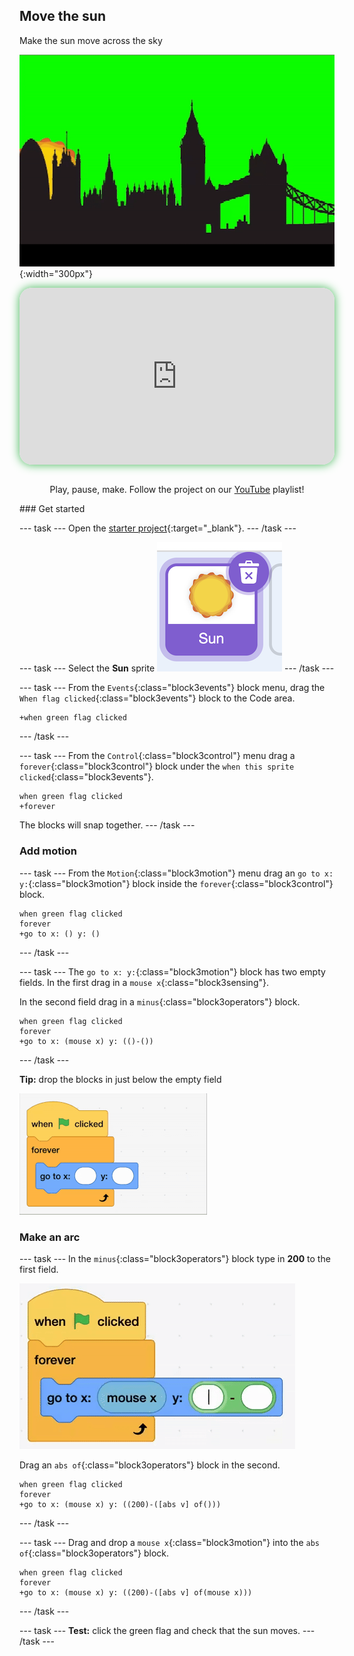 ## Move the sun

<div style="display: flex; flex-wrap: wrap">
<div style="flex-basis: 200px; flex-grow: 1; margin-right: 15px;">
Make the sun move across the sky
</div>
<div>

![Animated gif of sun moving accross city](images/sun.gif){:width="300px"}

</div>
</div>

<html>
<div style="position: relative; width: 100%; aspect-ratio: 16 / 9; border-radius: 20px; box-shadow: 0 0 15px #3fb654; overflow: hidden;">
<iframe style="position: absolute; top: 0; left: 0; right: 0; width: 100%; height: 100%; border: none;" src="https://www.youtube.com/embed/t5UzLuTj_CE?rel=0&cc_load_policy=1" allowfullscreen allow="accelerometer; autoplay; clipboard-write; encrypted-media; gyroscope; picture-in-picture; web-share">
</iframe>
</div><br>
</html>
<div style="text-align: center; margin-top: 1em;">

Play, pause, make. Follow the project on our [YouTube](10) playlist!
</div>
### Get started

--- task ---
Open the [starter project](http://rpf.io/sunset-go){:target="_blank"}.
--- /task ---


--- task ---
Select the **Sun** sprite ![Sun sprite in scratch](images/sun-sprite.png)
--- /task ---


--- task ---
From the `Events`{:class="block3events"} block menu, drag the `When flag clicked`{:class="block3events"} block to the Code area.

```blocks3
+when green flag clicked
```
--- /task ---



--- task ---
From the `Control`{:class="block3control"} menu drag a `forever`{:class="block3control"} block under the `when this sprite clicked`{:class="block3events"}. 

```blocks3
when green flag clicked
+forever 
```

The blocks will snap together.
--- /task ---

### Add motion

--- task ---
From the `Motion`{:class="block3motion"} menu drag an `go to x: y:`{:class="block3motion"} block inside the `forever`{:class="block3control"} block. 

```blocks3
when green flag clicked
forever 
+go to x: () y: ()
```
--- /task ---

--- task ---
The `go to x: y:`{:class="block3motion"} block has two empty fields. In the first drag in a `mouse x`{:class="block3sensing"}. 

In the second field drag in a `minus`{:class="block3operators"} block.

```blocks3
when green flag clicked
forever 
+go to x: (mouse x) y: (()-())
```
--- /task ---


**Tip:** drop the blocks in just below the empty field

![animated gif of dragging and dropping scratch blocks](images/mousex.gif)

### Make an arc

--- task ---
In the `minus`{:class="block3operators"} block type in **200** to the first field. 

![animated gif of typing 200 into scratch block](images/200.gif)

Drag an `abs of`{:class="block3operators"} block in the second.

```blocks3
when green flag clicked
forever 
+go to x: (mouse x) y: ((200)-([abs v] of()))
```
--- /task ---



--- task ---
Drag and drop a `mouse x`{:class="block3motion"} into the `abs of`{:class="block3operators"} block.
```blocks3
when green flag clicked
forever 
+go to x: (mouse x) y: ((200)-([abs v] of(mouse x)))
```
--- /task ---



--- task ---
**Test:** click the green flag and check that the sun moves.
--- /task ---
